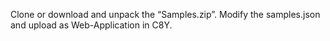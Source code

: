 Clone or download and unpack the “Samples.zip”.
Modify the samples.json and upload as Web-Application in C8Y.